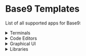 # Base9 Templates

List of all supported apps for Base9:

<details>
<summary>Terminals</summary>

- [Alacritty](./templates/alacritty) 
- [iTerm2](./templates/iterm2) 
- [Kitty](./templates/kitty) 
- [WezTerm](./templates/wezterm) 
- [xfce4-terminal](./templates/xfce4-terminal) 
</details>
<details>
<summary>Code Editors</summary>

- [Vim/NeoVim](https://github.com/base9-theme/base9-vim) (in Beta)
- [Visual Studio Code](https://github.com/base9-theme/base9-vscode) 
</details>
<details>
<summary>Graphical UI</summary>

</details>
<details>
<summary>Libraries</summary>

- [CSS](./templates/css) 
- [highlight.js](./templates/highlighjs) 
</details>
